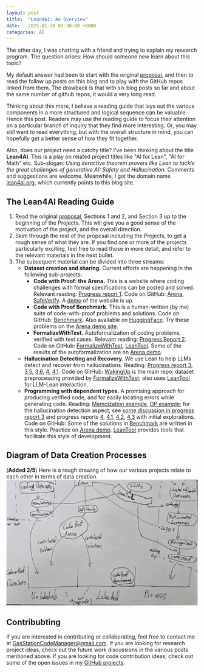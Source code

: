 ```yaml
---
layout: post
title:  "Lean4AI: An Overview"
date:   2025-01-30 07:30:00 +0000
categories: AI
---
```


The other day, I was chatting with a friend and trying to explain my research program. The question arises: How should someone new learn about this topic?

My default answer had been to start with the original [proposal](https://gasstationmanager.github.io/ai/2024/11/04/a-proposal.html), and then to read the follow up posts on this blog and to play with the GitHub repos linked from them. The drawback is that with six blog posts so far and about the same number of github repos, it would a very long read.

Thinking about this more, I believe 
a reading guide that lays out the various components in a more structured and logical sequence can be valuable. 
Hence this post. Readers may use the reading guide to focus their attention on a particular branch of inquiry that they find more interesting. Or, you may still want to read everything,
but with the overall structure in mind, you can hopefully get a better sense of how they fit together.

Also, does our project need a catchy title? I've been thinking about the title  **Lean4AI**.
This is a play on related project titles like "AI for Lean", "AI for Math" etc.
Sub-slogan:
*Using iteractive theorem provers like Lean to tackle the great challenges of generative AI: Safety and Hallucination.*
Comments and suggestions are welcome. Meanwhile, I got the domain name [lean4ai.org](http://lean4ai.org), which currently points to this blog site.

## The Lean4AI Reading Guide

1. Read the original [proposal](https://gasstationmanager.github.io/ai/2024/11/04/a-proposal.html), Sections 1 and 2, and Section 3 up to the beginning of the Projects. This will give you a good sense of the  motivation of the project, and the overall direction.
2. Skim through the rest of the proposal including the Projects, to get a rough sense of what they are. If you find one or more of the projects particularly exciting, feel free to read those in more detail, and refer to the relevant materials in the next bullet. 
3. The subsequent material can be divided into three streams:
    - **Dataset creation and sharing.** Current efforts are happening in the following sub-projects:
        - **Code with Proof: the Arena.** This is a website where coding challenges with formal specifications can be posted and solved.  Relevant reading: [Progress report 1](https://gasstationmanager.github.io/ai/2024/11/19/progress1.html). Code on GitHub: [Arena](https://github.com/GasStationManager/CodeProofTheArena), [SafeVerify](https://github.com/GasStationManager/SafeVerify).
        A [demo](http://www.codeproofarena.com:8000/) of the website is up.
        - **Code with Proof Benchmark.** This is a human-written (by me) suite of code-with-proof problems and solutions. Code on GitHub: [Benchmark](https://github.com/GasStationManager/CodeProofBenchmark). Also available on [HuggingFace](https://huggingface.co/datasets/GasStationManager/CodeProofBenchmark).
        Try these problems on the [Arena demo site](http://www.codeproofarena.com:8000/).
        - **FormalizeWithTest.** Autoformalization of coding problems, verified with test cases. Relevant reading: [Progress Report 2](https://gasstationmanager.github.io/ai/2024/11/29/progress2.html). Code on GitHub: [FormalizeWithTest](https://github.com/GasStationManager/FormalizeWithTest), [LeanTool](https://github.com/GasStationManager/LeanTool).
        Some of the results of the autoformalization are on [Arena demo](http://www.codeproofarena.com:8000/).
    - **Hallucination Detecting and Recovery.** We use Lean to help LLMs
    detect and recover from hallucinations. Reading: [Progress report 3](https://gasstationmanager.github.io/ai/2025/01/22/hallucination.html), [3.5](https://gasstationmanager.github.io/ai/2025/02/05/hallucination-followup.html), [3.6](https://gasstationmanager.github.io/ai/2025/02/18/fvapps.html), [4](https://gasstationmanager.github.io/ai/2025/03/28/alphabeta.html), [4.1](https://gasstationmanager.github.io/ai/2025/05/15/alphabeta-claude.html). Code on GitHub: [WakingUp](https://github.com/GasStationManager/WakingUp) is the main repo; dataset preprocessing provided by [FormalizeWithTest](https://github.com/GasStationManager/FormalizeWithTest); also uses [LeanTool](https://github.com/GasStationManager/LeanTool) for LLM-Lean interaction.
    - **Programming with dependent types.** A promising approach for producing verified code, and for easily locating errors while generating code. Reading: [Memoization example](https://gasstationmanager.github.io/ai/2024/12/03/memoization1.html), [DP example](https://gasstationmanager.github.io/ai/2024/12/09/dp2.html); for the hallucination detection aspect, see [some discussion in progress report 3](https://gasstationmanager.github.io/ai/2025/01/22/hallucination.html) and progress reports [4](https://gasstationmanager.github.io/ai/2025/03/28/alphabeta.html), [4.1](https://gasstationmanager.github.io/ai/2025/05/15/alphabeta-claude.html), [4.2](https://gasstationmanager.github.io/ai/2025/05/22/alphabeta-goose.html), [4.3](https://gasstationmanager.github.io/ai/2025/06/08/proving-alphabeta.html) with initial explorations. Code on GitHub: Some of the solutions in [Benchmark](https://github.com/GasStationManager/CodeProofBenchmark) are written in this style. Practice on [Arena demo](http://www.codeproofarena.com:8000/). [LeanTool](https://github.com/GasStationManager/LeanTool) provides tools that facilitate this style of development.


## Diagram of Data Creation Processes

(**Added 2/5**) Here is a rough drawing of how our various projects relate to each other in  terms of data creation.
![Data creation processes](/images/data_overview.jpg)

## Contribubting

If you are interested in contributing or collaborating, feel free to contact me at
GasStationCodeManager@gmail.com. If you are looking for research project ideas, check out the future work discussions in the various posts mentioned above. If you are looking for code contribution ideas, check out some of the open issues in my [GitHub projects](https://github.com/GasStationManager/). 
